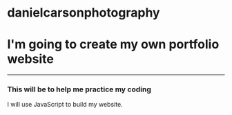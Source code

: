 # danielcarsonphotography
# I'm going to create my own portfolio website #
------------------------------------------------------
### This will be to help me practice my coding ###
I will use JavaScript to build my website.
